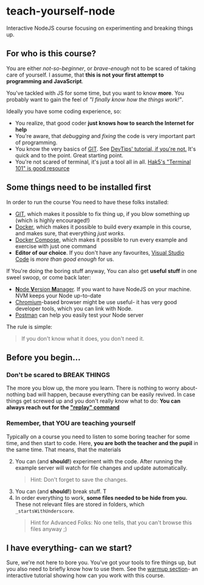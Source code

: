 # teach-yourself-node
Interactive NodeJS course focusing on experimenting and breaking things up.

## For who is this course?
You are either _not-so-beginner_, or _brave-enough_ not to be scared of taking care of yourself. I assume, that **this is not your first attempt to programming and JavaScript**. 

You've tackled with JS for some time, but you want to know **more**. You probably want to gain the feel of _"I finally know how the things work!"_. 

Ideally you have some coding experience, so:
- You realize, that good coder **just knows how to search the Internet for help** 
- You're aware, that _debugging_ and _fixing_ the code is very important part of programming.
- You know the very basics of [GIT](). See [DevTips' tutorial, if you're not.]() It's quick and to the point. Great starting point.
- You're not scared of terminal, it's just a tool all in all. [Hak5's "Terminal 101" is good resource](https://www.youtube.com/watch?v=b5NmtmNwMgU)

## Some things need to be installed first
In order to run the course You need to have these folks installed:
  - [GIT](), which makes it possible to fix thing up, if you blow something up (which is highly encouraged!)
  - [Docker](https://docs.docker.com/install/), which makes it possible to build every example in this course, and makes sure, that everything _just works_.
  - [Docker Compose](https://github.com/Yelp/docker-compose/blob/master/docs/install.md), which makes it possible to run every example and exercise with just one command
  - **Editor of our choice**. If you don't have any favourites, [Visual Studio Code](https://code.visualstudio.com/) is _more than good enough_ for us.


If You're doing the boring stuff anyway, You can also get **useful stuff** in one sweel swoop, or come back later:
  - [**N**ode **V**ersion **M**anager](https://github.com/nvm-sh/nvm#installation-and-update). 
  If you want to have NodeJS on your machine. NVM keeps your Node up-to-date
  - [Chromium](https://www.chromium.org/)\-based browser might be use useful- it has very good developer tools, which you can link with Node.
  - [Postman](https://www.getpostman.com/) can help you easily test your Node server

The rule is simple:
> If you don't know what it does, you don't need it.

## Before you begin...

### Don't be scared to **BREAK THINGS**
The more you blow up, the more you learn. There is nothing to worry about- nothing bad will happen, because everything can be easily revived.
In case things get screwed up and you don't really know what to do:
**You can always reach out for the ["replay" command]()**

### Remember, that **YOU** are teaching yourself
Typically on a course you need to listen to some boring teacher for some time, and then start to code. Here, **you are both the teacher and the pupil** in the same time. That means, that the materials

2. You can (and **should!**) experiment with the code.
After running the example server will watch for file changes and update automatically.
    > Hint: Don't forget to save the changes.
3. You can (and **should!**) break stuff. T
4. In order everything to work, **some files needed to be hide from you.** These not relevant files are stored in folders, which `_startsWithUnderscore`.
    > Hint for Advanced Folks: No one tells, that you can't browse this files anyway ;)

## I have everything- can we start?
Sure, we're not here to bore you. You've got your tools to fire things up, but you also need to briefly know how to use them. See the [warmup section]()- an interactive tutorial showing how can you work with this course.